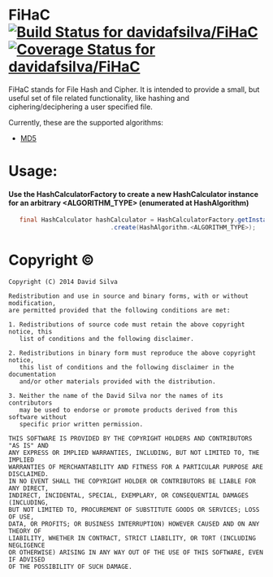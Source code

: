 FiHaC [![Build Status for davidafsilva/FiHaC](https://img.shields.io/codeship/2fdb2e40-54af-0132-107b-42ab35009c21/master.svg?style=flat-square)](https://codeship.com/projects/49234) [![Coverage Status for davidafsilva/FiHaC](http://img.shields.io/coveralls/davidafsilva/FiHaC/master.svg?style=flat-square)](https://coveralls.io/r/davidafsilva/FiHaC?branch=master)
======
FiHaC stands for File Hash and Cipher.
It is intended to provide a small, but useful set of file related functionality, like hashing and
ciphering/deciphering a user specified file.

Currently, these are the supported algorithms:
* [MD5](http://en.wikipedia.org/wiki/MD5)

Usage:
======
#### Use the HashCalculatorFactory to create a new HashCalculator instance for an arbitrary <ALGORITHM_TYPE> (enumerated at HashAlgorithm)
```java
   final HashCalculator hashCalculator = HashCalculatorFactory.getInstance()
                            .create(HashAlgorithm.<ALGORITHM_TYPE>);
```


Copyright &copy;
=================
    Copyright (C) 2014 David Silva
 
    Redistribution and use in source and binary forms, with or without modification,
    are permitted provided that the following conditions are met:
    
    1. Redistributions of source code must retain the above copyright notice, this
       list of conditions and the following disclaimer.
    
    2. Redistributions in binary form must reproduce the above copyright notice,
       this list of conditions and the following disclaimer in the documentation
       and/or other materials provided with the distribution.
    
    3. Neither the name of the David Silva nor the names of its contributors
       may be used to endorse or promote products derived from this software without
       specific prior written permission.
    
    THIS SOFTWARE IS PROVIDED BY THE COPYRIGHT HOLDERS AND CONTRIBUTORS "AS IS" AND
    ANY EXPRESS OR IMPLIED WARRANTIES, INCLUDING, BUT NOT LIMITED TO, THE IMPLIED
    WARRANTIES OF MERCHANTABILITY AND FITNESS FOR A PARTICULAR PURPOSE ARE DISCLAIMED.
    IN NO EVENT SHALL THE COPYRIGHT HOLDER OR CONTRIBUTORS BE LIABLE FOR ANY DIRECT,
    INDIRECT, INCIDENTAL, SPECIAL, EXEMPLARY, OR CONSEQUENTIAL DAMAGES (INCLUDING,
    BUT NOT LIMITED TO, PROCUREMENT OF SUBSTITUTE GOODS OR SERVICES; LOSS OF USE,
    DATA, OR PROFITS; OR BUSINESS INTERRUPTION) HOWEVER CAUSED AND ON ANY THEORY OF
    LIABILITY, WHETHER IN CONTRACT, STRICT LIABILITY, OR TORT (INCLUDING NEGLIGENCE
    OR OTHERWISE) ARISING IN ANY WAY OUT OF THE USE OF THIS SOFTWARE, EVEN IF ADVISED
    OF THE POSSIBILITY OF SUCH DAMAGE.
